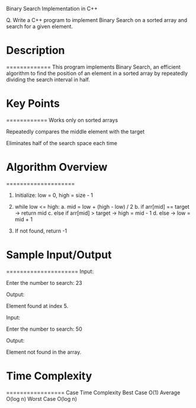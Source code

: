 Binary Search Implementation in C++

Q. Write a C++ program to implement Binary Search on a sorted array and search for a given element.



# Description
=============
This program implements Binary Search, an efficient algorithm to find the position of an element in a sorted array by repeatedly dividing the search interval in half.



# Key Points
============
Works only on sorted arrays

Repeatedly compares the middle element with the target

Eliminates half of the search space each time



# Algorithm Overview
====================
1. Initialize: low = 0, high = size - 1

2. while low <= high:
   a. mid = low + (high - low) / 2
   b. if arr[mid] == target → return mid
   c. else if arr[mid] > target → high = mid - 1
   d. else → low = mid + 1

3. If not found, return -1



# Sample Input/Output
=====================
Input:

Enter the number to search: 23


Output:

Element found at index 5.


Input:

Enter the number to search: 50


Output:

Element not found in the array.



# Time Complexity
=================
Case		Time Complexity
Best Case	O(1)
Average		O(log n)
Worst Case	O(log n)